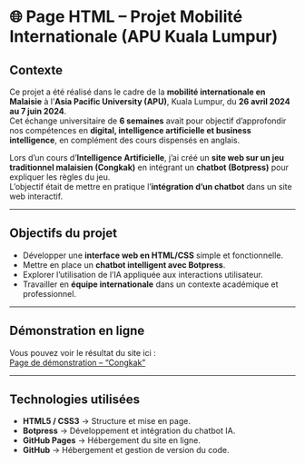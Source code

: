 # 🌐 Page HTML – Projet Mobilité Internationale (APU Kuala Lumpur)

## Contexte
Ce projet a été réalisé dans le cadre de la **mobilité internationale en Malaisie** à l’**Asia Pacific University (APU)**, Kuala Lumpur, du **26 avril 2024 au 7 juin 2024**.  
Cet échange universitaire de **6 semaines** avait pour objectif d’approfondir nos compétences en **digital, intelligence artificielle et business intelligence**, en complément des cours dispensés en anglais.

Lors d’un cours d’**Intelligence Artificielle**, j’ai créé un **site web sur un jeu traditionnel malaisien (Congkak)** en intégrant un **chatbot (Botpress)** pour expliquer les règles du jeu.  
L’objectif était de mettre en pratique l’**intégration d’un chatbot** dans un site web interactif.

---

## Objectifs du projet
- Développer une **interface web en HTML/CSS** simple et fonctionnelle.  
- Mettre en place un **chatbot intelligent avec Botpress**.  
- Explorer l’utilisation de l’IA appliquée aux interactions utilisateur.  
- Travailler en **équipe internationale** dans un contexte académique et professionnel.  

---

##  Démonstration en ligne
Vous pouvez voir le résultat du site ici :  
[Page de démonstration – “Congkak”](https://wilhem-dev.github.io/page-html/congkak/)  

---

##  Technologies utilisées
- **HTML5 / CSS3** → Structure et mise en page.  
- **Botpress** → Développement et intégration du chatbot IA.  
- **GitHub Pages** → Hébergement du site en ligne.  
- **GitHub** → Hébergement et gestion de version du code.

